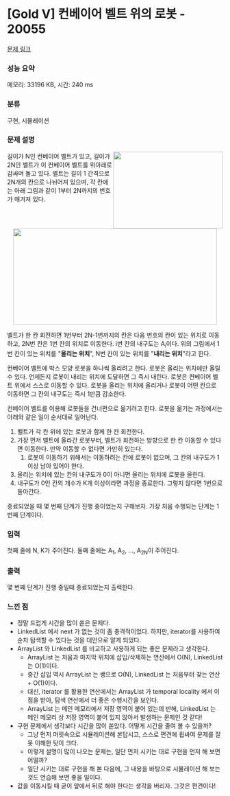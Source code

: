 # [Gold V] 컨베이어 벨트 위의 로봇 - 20055 

[문제 링크](https://www.acmicpc.net/problem/20055) 

### 성능 요약

메모리: 33196 KB, 시간: 240 ms

### 분류

구현, 시뮬레이션

### 문제 설명

<p><img alt="" src="https://upload.acmicpc.net/2d0d6aba-da7d-45b0-a450-a47cc1016dc0/-/crop/512x358/0,79/-/preview/" style="width: 256px; height: 179px; float: right;">길이가 N인 컨베이어 벨트가 있고, 길이가 2N인 벨트가 이 컨베이어 벨트를 위아래로 감싸며 돌고 있다. 벨트는 길이 1 간격으로 2N개의 칸으로 나뉘어져 있으며, 각 칸에는 아래 그림과 같이 1부터 2N까지의 번호가 매겨져 있다.</p>

<p style="text-align: center;"><img alt="" src="https://upload.acmicpc.net/396139ea-9079-4115-9a00-446865434900/-/preview/" style="width: 476px; height: 224px;"></p>

<p>벨트가 한 칸 회전하면 1번부터 2N-1번까지의 칸은 다음 번호의 칸이 있는 위치로 이동하고, 2N번 칸은 1번 칸의 위치로 이동한다. i번 칸의 내구도는 A<sub>i</sub>이다. 위의 그림에서 1번 칸이 있는 위치를 "<strong>올리는 위치</strong>", N번 칸이 있는 위치를 "<strong>내리는 위치</strong>"라고 한다.</p>

<p>컨베이어 벨트에 박스 모양 로봇을 하나씩 올리려고 한다. 로봇은 올리는 위치에만 올릴 수 있다. 언제든지 로봇이 내리는 위치에 도달하면 그 즉시 내린다. 로봇은 컨베이어 벨트 위에서 스스로 이동할 수 있다. 로봇을 올리는 위치에 올리거나 로봇이 어떤 칸으로 이동하면 그 칸의 내구도는 즉시 1만큼 감소한다.</p>

<p>컨베이어 벨트를 이용해 로봇들을 건너편으로 옮기려고 한다. 로봇을 옮기는 과정에서는 아래와 같은 일이 순서대로 일어난다.</p>

<ol>
</ol>

<ol>
	<li>벨트가 각 칸 위에 있는 로봇과 함께 한 칸 회전한다.</li>
	<li>가장 먼저 벨트에 올라간 로봇부터, 벨트가 회전하는 방향으로 한 칸 이동할 수 있다면 이동한다. 만약 이동할 수 없다면 가만히 있는다.
	<ol>
		<li>로봇이 이동하기 위해서는 이동하려는 칸에 로봇이 없으며, 그 칸의 내구도가 1 이상 남아 있어야 한다.</li>
	</ol>
	</li>
	<li>올리는 위치에 있는 칸의 내구도가 0이 아니면 올리는 위치에 로봇을 올린다.</li>
	<li>내구도가 0인 칸의 개수가 K개 이상이라면 과정을 종료한다. 그렇지 않다면 1번으로 돌아간다.<a id="comment-107823"></a></li>
</ol>

<p>종료되었을 때 몇 번째 단계가 진행 중이었는지 구해보자. 가장 처음 수행되는 단계는 1번째 단계이다.</p>

### 입력 

 <p>첫째 줄에 N, K가 주어진다. 둘째 줄에는 A<sub>1</sub>, A<sub>2</sub>, ..., A<sub>2N</sub>이 주어진다.</p>

### 출력 

 <p>몇 번째 단계가 진행 중일때 종료되었는지 출력한다.</p>


### 느낀 점
- 정말 드럽게 시간을 많이 쏟은 문제다.
- LinkedList 에서 next 가 없는 것이 좀 충격적이었다. 하지만, iterator를 사용하여 순차 탐색할 수 있다는 것을 대안으로 알게 되었다.
- ArrayList 와 LinkedList 를 비교하고 사용하게 되는 좋은 문제라고 생각한다.
	- ArrayList 는 처음과 마지막 위치에 삽입/삭제하는 연산에서 O(N), LinkedList 는 O(1)이다.
   	- 중간 삽입 역시 ArrayList 는 쌩으로 O(N), LinkedList 는 처음부터 찾는 연산 + O(1)이다.
   	- 대신, iterator 를 활용한 연산에서는 ArrayList 가 temporal locality 에서 이점을 받아, 탐색 연산에서 더 좋은 수행시간을 보인다.
   	- ArrayList 는 메인 메모리에서 저장 영역이 붙어 있는데 반해, LinkedList 는 메인 메모리 상 저장 영역이 붙어 있지 않아서 발생하는 문제인 것 같다!
- 구현 문제에서 생각보다 시간을 많이 쏟았다. 어떻게 시간을 줄여 볼 수 있을까?
  	- 그냥 먼저 머릿속으로 시뮬레이션해 본답시고, 스스로 편견에 휩싸여 문제를 잘못 이해한 탓이 크다.
  	- 이렇게 설명이 많이 나오는 문제는, 일단 먼저 시키는 대로 구현을 먼저 해 보면 어떨까?
	- 일단 시키는 대로 구현을 해 본 다음에, 그 내용을 바탕으로 시뮬레이션 해 보는 것도 연습해 보면 좋을 일이다.
 - 값을 이동시킬 때 굳이 앞에서 뒤로 해야 한다는 생각을 버리자. 그것은 편견이다!
